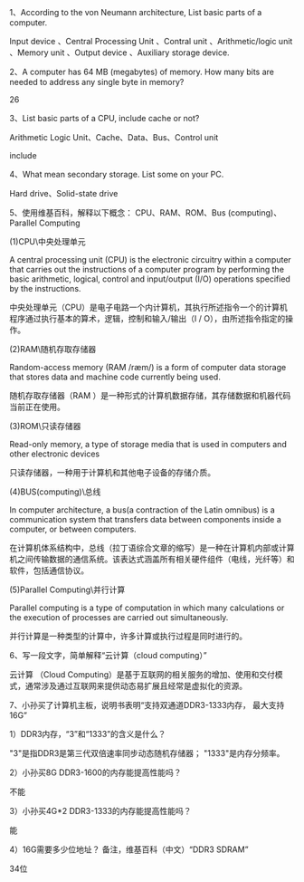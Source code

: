 1、According to the von Neumann architecture, List basic parts of a computer. 

Input device 、Central Processing Unit 、Contral unit 、Arithmetic/logic unit 、Memory unit 、Output device 、Auxiliary storage device.

2、A computer has 64 MB (megabytes) of memory. How many bits are needed to address any single byte in memory? 

26

3、List basic parts of a CPU, include cache or not? 

Arithmetic Logic Unit、Cache、Data、Bus、Control unit 

include

4、What mean secondary storage. List some on your PC. 

Hard drive、Solid-state drive

5、使用维基百科，解释以下概念： CPU、RAM、ROM、Bus (computing)、Parallel Computing 

(1)CPU\中央处理单元

A central processing unit (CPU) is the electronic circuitry within a computer that carries out the instructions of a computer program by performing the basic arithmetic, logical, control and input/output (I/O) operations specified by the instructions. 

中央处理单元（CPU）是电子电路一个内计算机，其执行所述指令一个的计算机程序通过执行基本的算术，逻辑，控制和输入/输出（I / O），由所述指令指定的操作。

(2)RAM\随机存取存储器

Random-access memory (RAM /ræm/) is a form of computer data storage that stores data and machine code currently being used. 

随机存取存储器（RAM ）是一种形式的计算机数据存储，其存储数据和机器代码当前正在使用。

(3)ROM\只读存储器

Read-only memory, a type of storage media that is used in computers and other electronic devices

只读存储器，一种用于计算机和其他电子设备的存储介质。

(4)BUS(computing)\总线

In computer architecture, a bus(a contraction of the Latin omnibus) is a communication system that transfers data between components inside a computer, or between computers. 

在计算机体系结构中，总线（拉丁语综合文章的缩写）是一种在计算机内部或计算机之间传输数据的通信系统。该表达式涵盖所有相关硬件组件（电线，光纤等）和软件，包括通信协议。

(5)Parallel Computing\并行计算

Parallel computing is a type of computation in which many calculations or the execution of processes are carried out simultaneously.

并行计算是一种类型的计算中，许多计算或执行过程是同时进行的。

6、写一段文字，简单解释“云计算（cloud computing）”

云计算 （Cloud Computing）是基于互联网的相关服务的增加、使用和交付模式，通常涉及通过互联网来提供动态易扩展且经常是虚拟化的资源。

7、小孙买了计算机主板，说明书表明“支持双通道DDR3-1333内存， 最大支持16G” 

1）DDR3内存，“3”和“1333”的含义是什么？

"3"是指DDR3是第三代双倍速率同步动态随机存储器；
"1333"是内存分频率。

2）小孙买8G DDR3-1600的内存能提高性能吗？

不能
 
3）小孙买4G*2 DDR3-1333的内存能提高性能吗？ 
  
能

4）16G需要多少位地址？ 备注，维基百科（中文）“DDR3 SDRAM”

34位